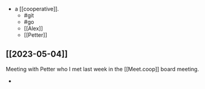 - a [[cooperative]].
  - #git
  - #go
  - [[Alex]]
  - [[Petter]]

## [[2023-05-04]]

Meeting with Petter who I met last week in the [[Meet.coop]] board meeting.

- 

